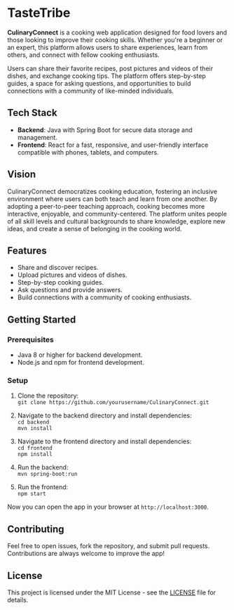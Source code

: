 # TasteTribe

**CulinaryConnect** is a cooking web application designed for food lovers and those looking to improve their cooking skills. Whether you're a beginner or an expert, this platform allows users to share experiences, learn from others, and connect with fellow cooking enthusiasts.

Users can share their favorite recipes, post pictures and videos of their dishes, and exchange cooking tips. The platform offers step-by-step guides, a space for asking questions, and opportunities to build connections with a community of like-minded individuals.

## Tech Stack
- **Backend**: Java with Spring Boot for secure data storage and management.
- **Frontend**: React for a fast, responsive, and user-friendly interface compatible with phones, tablets, and computers.

## Vision
CulinaryConnect democratizes cooking education, fostering an inclusive environment where users can both teach and learn from one another. By adopting a peer-to-peer teaching approach, cooking becomes more interactive, enjoyable, and community-centered. The platform unites people of all skill levels and cultural backgrounds to share knowledge, explore new ideas, and create a sense of belonging in the cooking world.

## Features
- Share and discover recipes.
- Upload pictures and videos of dishes.
- Step-by-step cooking guides.
- Ask questions and provide answers.
- Build connections with a community of cooking enthusiasts.

## Getting Started
### Prerequisites
- Java 8 or higher for backend development.
- Node.js and npm for frontend development.

### Setup
1. Clone the repository:  
   `git clone https://github.com/yourusername/CulinaryConnect.git`
   
2. Navigate to the backend directory and install dependencies:  
   `cd backend`  
   `mvn install`

3. Navigate to the frontend directory and install dependencies:  
   `cd frontend`  
   `npm install`

4. Run the backend:  
   `mvn spring-boot:run`

5. Run the frontend:  
   `npm start`

Now you can open the app in your browser at `http://localhost:3000`.

## Contributing
Feel free to open issues, fork the repository, and submit pull requests. Contributions are always welcome to improve the app!

## License
This project is licensed under the MIT License - see the [LICENSE](LICENSE) file for details.
